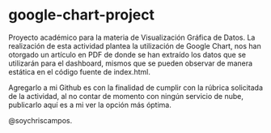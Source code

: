 # google-chart-project
Proyecto académico para la materia de Visualización Gráfica de Datos. La realización de esta actividad plantea la utilización de Google Chart, nos han otorgado un artículo en PDF de donde se han extraído los datos que se utilizarán para el dashboard, mismos que se pueden observar de manera estática en el código fuente de index.html.

Agregarlo a mi Github es con la finalidad de cumplir con la rúbrica solicitada de la actividad, al no contar de momento con ningún servicio de nube, publicarlo aquí es a mi ver la opción más óptima.

@soychriscampos.